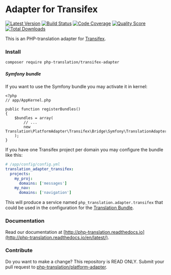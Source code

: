 # Adapter for Transifex

[![Latest Version](https://img.shields.io/github/release/php-translation/transifex-adapter.svg?style=flat-square)](https://github.com/php-translation/transifex-adapter/releases)
[![Build Status](https://img.shields.io/travis/php-translation/transifex-adapter.svg?style=flat-square)](https://travis-ci.org/php-translation/transifex-adapter)
[![Code Coverage](https://img.shields.io/scrutinizer/coverage/g/php-translation/transifex-adapter.svg?style=flat-square)](https://scrutinizer-ci.com/g/php-translation/transifex-adapter)
[![Quality Score](https://img.shields.io/scrutinizer/g/php-translation/transifex-adapter.svg?style=flat-square)](https://scrutinizer-ci.com/g/php-translation/transifex-adapter)
[![Total Downloads](https://img.shields.io/packagist/dt/php-translation/transifex-adapter.svg?style=flat-square)](https://packagist.org/packages/php-translation/transifex-adapter)

This is an PHP-translation adapter for [Transifex](https://www.transifex.com/). 

### Install

```bash
composer require php-translation/transifex-adapter
```

##### Symfony bundle

If you want to use the Symfony bundle you may activate it in kernel:

```
<?php
// app/AppKernel.php

public function registerBundles()
{
    $bundles = array(
        // ...
        new Translation\PlatformAdapter\Transifex\Bridge\Symfony\TranslationAdapterTransifexBundle(),
    );
}
```

If you have one Transifex project per domain you may configure the bundle like this: 
``` yaml
# /app/config/config.yml
translation_adapter_transifex:
  projects:
    my_proj:
      domains: ['messages'] 
    my_nav:
      domains: ['navigation']
```

This will produce a service named `php_translation.adapter.transifex` that could be used in the configuration for
the [Translation Bundle](https://github.com/php-translation/symfony-bundle).

### Documentation

Read our documentation at [http://php-translation.readthedocs.io](http://php-translation.readthedocs.io/en/latest/).

### Contribute

Do you want to make a change? This repository is READ ONLY. Submit your 
pull request to [php-translation/platform-adapter](https://github.com/php-translation/platform-adapter).
